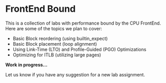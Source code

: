 # FrontEnd Bound

This is a collection of labs with performance bound by the CPU FrontEnd. Here are some of the topics we plan to cover:

* Basic Block reordering (using builtin_expect)
* Basic Block placement (loop alignment)
* Using Link-Time (LTO) and Profile-Guided (PGO) Optimizations
* Optimizing for ITLB (utilizing large pages)

**Work in progress...**

Let us know if you have any suggestion for a new lab assignment.
